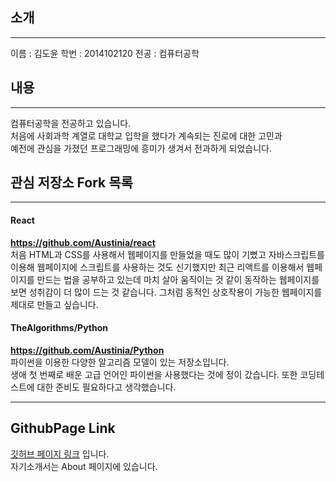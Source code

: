## 소개
---
이름 : 김도윤
학번 : 2014102120
전공 : 컴퓨터공학
## 내용
---
컴퓨터공학을 전공하고 있습니다.  
처음에 사회과학 계열로 대학교 입학을 했다가
계속되는 진로에 대한 고민과  
예전에 관심을 가졌던 프로그래밍에 흥미가 생겨서 전과하게 되었습니다.
## 관심 저장소 Fork 목록
---
#### React

__<https://github.com/Austinia/react>__  
처음 HTML과 CSS를 사용해서 웹페이지를 만들었을 때도 많이 기뻤고
자바스크립트를 이용해 웹페이지에 스크립트를 사용하는 것도 신기했지만
최근 리액트를 이용해서 웹페이지를 만드는 법을 공부하고 있는데
마치 살아 움직이는 것 같이 동작하는 웹페이지를 보면 성취감이 더 많이 드는 것 같습니다.
그처럼 동적인 상호작용이 가능한 웹페이지를 제대로 만들고 싶습니다.

#### TheAlgorithms/Python

__<https://github.com/Austinia/Python>__  
파이썬을 이용한 다양한 알고리즘 모델이 있는 저장소입니다.  
생애 첫 번째로 배운 고급 언어인 파이썬을 사용했다는 것에 정이 갔습니다.
또한 코딩테스트에 대한 준비도 필요하다고 생각했습니다.

---

## GithubPage Link

[깃허브 페이지 링크](https://austinia.github.io/blog/ "깃허브 페이지 링크입니다 클릭하세요.") 입니다.  
자기소개서는 About 페이지에 있습니다.